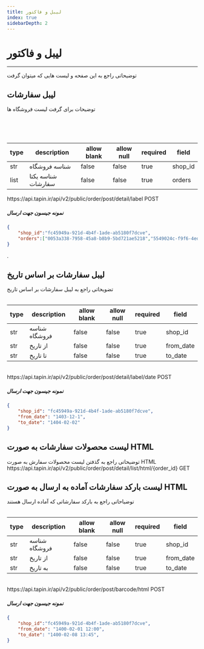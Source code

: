 ```yaml
---
title: لیبل و فاکتور   
index: true
sidebarDepth: 2
---
```


<div class="container">

# لیبل و فاکتور     
<hr>
توضیحاتی راجع به این صفحه و لیست هایی که میتوان گرفت 

<div  class="middle">

<div class="right-section">

<h2 id="orderLable">لیبل سفارشات</h2>

 توضیحات برای گرفت لیست فروشگاه ها   
 
<br/>
<br/>
<br/>


<table>
  <thead>
    <tr>
      <th>type</th>
      <th>description</th>
      <th>allow blank</th>
      <th>allow null</th>
      <th>required</th>
      <th>field</th>
    </tr>
  </thead>
  <tbody>
    <tr>
      <td>str</td>
      <td>شناسه فروشگاه</td>
      <td>false</td>
      <td>false</td>
      <td>true</td>
      <td>shop_id</td>
    </tr>
    <tr>
      <td>list</td>
      <td>شناسه یکتا سفارشات</td>
      <td>false</td>
      <td>false</td>
      <td>true</td>
      <td>orders</td>
    </tr>
  </tbody>
</table>
<!-- closing right section -->
</div>

<div class="left-section">

<div class="token">
<span style="text-align: left">https://api.tapin.ir/api/v2/public/order/post/detail/label</span>
 <span class="badge post">POST</span>
</div>

##### نمونه جیسون جهت ارسال
```json
{
	"shop_id":"fc45949a-921d-4b4f-1ade-ab5180f7dcve",
	"orders":["0053a338-7958-45a8-b8b9-5bd721ae5218","5549024c-f9f6-4ed3-be10-043a254a5df8"]
}
```
<!-- closing left -->
</div> 
<!-- closing middle -->. 
<!-- closing part_1 -->
</div>
<div class="middle">

<div class="right-section">

<h2 id="lableWithDate">لیبل سفارشات بر اساس تاریخ</h2>
تضویحاتی راجع به لیبل سفارشات بر اساس تاریخ

<br/>
<br/>
<table>
  <thead>
    <tr>
      <th>type</th>
      <th>description</th>
      <th>allow blank</th>
      <th>allow null</th>
      <th>required</th>
      <th>field</th>
    </tr>
  </thead>
  <tbody>
    <tr>
      <td>str</td>
      <td>شناسه فروشگاه</td>
      <td>false</td>
      <td>false</td>
      <td>true</td>
      <td>shop_id</td>
    </tr>
    <tr>
      <td>str</td>
      <td>از تاریخ</td>
      <td>false</td>
      <td>false</td>
      <td>true</td>
      <td>from_date</td>
    </tr>
    <tr>
      <td>str</td>
      <td>تا تاریخ</td>
      <td>false</td>
      <td>false</td>
      <td>true</td>
      <td>to_date</td>
    </tr>
  </tbody>
</table>

<br/>
 
<!-- closing right section -->
</div>
<div class="left-section">

<div class="token">
<span style="text-align: left">https://api.tapin.ir/api/v2/public/order/post/detail/label/date</span>
 <span class="badge post">POST</span>
</div>

##### نمونه جیسون جهت ارسال 

```json
{
    "shop_id": "fc45949a-921d-4b4f-1ade-ab5180f7dcve",
    "from_date": "1403-12-1",
    "to_date": "1404-02-02"
}
```

<!-- closing left section -->
</div>
<!-- closing middle -->
<!-- closing part_2 -->
</div>

<div class="middle">
<div class="right-section">

<h2 id="productOrdersHTML">لیست محصولات سفارشات به صورت HTML</h2>
توضیحاتی راجع به گذفتن لیست محصولات سفارش به صورت HTML


<!-- closing right-section -->
</div>
<div class="left-section">

<div class="token">
<span style="text-align: left">https://api.tapin.ir/api/v2/public/order/post/detail/list/html/{order_id}</span>
 <span class="badge post">GET</span>
</div>

<!-- closing left section -->
</div>

<!-- closing middle -->
<!-- closing part_3 -->
</div>


<div class="middle">

<div class="right-section">

<h2 id="barcodeOfReadyOrders">لیست بارکد سفارشات آماده به ارسال به صورت HTML</h2>
توضیاحاتی راجع به بارکد سفارشاتی که آماده ارسال هستند 

<br/>
<br/>
<table>
  <thead>
    <tr>
      <th>type</th>
      <th>description</th>
      <th>allow blank</th>
      <th>allow null</th>
      <th>required</th>
      <th>field</th>
    </tr>
  </thead>
  <tbody>
    <tr>
      <td>str</td>
      <td>شناسه فروشگاه</td>
      <td>false</td>
      <td>false</td>
      <td>true</td>
      <td>shop_id</td>
    </tr>
    <tr>
      <td>str</td>
      <td>از تاریخ</td>
      <td>false</td>
      <td>false</td>
      <td>true</td>
      <td>from_date</td>
    </tr>
    <tr>
      <td>str</td>
      <td>به تاریخ</td>
      <td>false</td>
      <td>false</td>
      <td>true</td>
      <td>to_date</td>
    </tr>
  </tbody>
</table>

<br/>
 
<!-- closing right section -->
</div>
<div class="left-section">

<div class="token">
<span style="text-align: left">https://api.tapin.ir/api/v2/public/order/post/barcode/html</span>
 <span class="badge post">POST</span>
</div>

##### نمونه جیسون جهت ارسال 

```json
{
	"shop_id":"fc45949a-921d-4b4f-1ade-ab5180f7dcve",
	"from_date": "1400-02-01 12:00",
	"to_date": "1400-02-08 13:45",
}

```

<!-- closing left section -->
</div>
<!-- closing middle -->
<!-- closing part_4 -->
</div>
<!-- closing container -->
</div>












